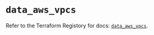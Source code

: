 # `data_aws_vpcs`

Refer to the Terraform Registory for docs: [`data_aws_vpcs`](https://registry.terraform.io/providers/hashicorp/aws/4.64.0/docs/data-sources/vpcs).
